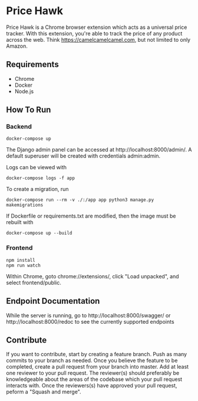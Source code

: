 # Price Hawk

Price Hawk is a Chrome browser extension which acts as a universal price
tracker. With this extension, you're able to track the price of any product
across the web. Think https://camelcamelcamel.com, but not limited to only
Amazon.

## Requirements

- Chrome
- Docker
- Node.js

## How To Run

### Backend

    docker-compose up

The Django admin panel can be accessed at http://localhost:8000/admin/. A
default superuser will be created with credentials admin:admin.

Logs can be viewed with

    docker-compose logs -f app

To create a migration, run

    docker-compose run --rm -v ./:/app app python3 manage.py makemigrations

If Dockerfile or requirements.txt are modified, then the image must be rebuilt
with

    docker-compose up --build

### Frontend

    npm install
    npm run watch

Within Chrome, goto chrome://extensions/, click "Load unpacked", and select
frontend/public.

## Endpoint Documentation
While the server is running, go to http://localhost:8000/swagger/ or http://localhost:8000/redoc to see the currently supported endpoints


## Contribute

If you want to contribute, start by creating a feature branch. Push as many
commits to your branch as needed. Once you believe the feature to be completed,
create a pull request from your branch into master. Add at least one reviewer to
your pull request. The reviewer(s) should preferably be knowledgeable about the
areas of the codebase which your pull request interacts with. Once the
reviewers(s) have approved your pull request, peform a "Squash and merge".
